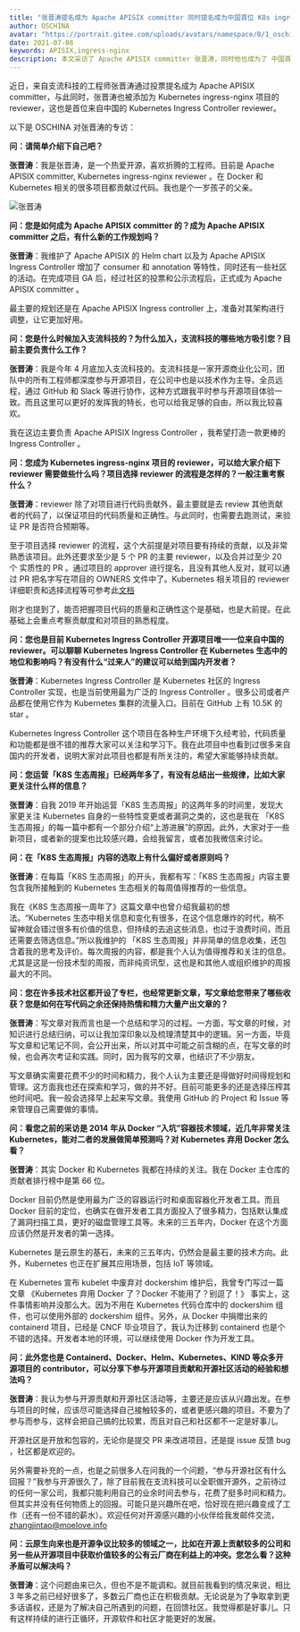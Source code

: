 ```yaml
---
title: "张晋涛提名成为 Apache APISIX committer 同时提名成为中国首位 K8s ingress-nginx reviewer"
author: OSCHINA
avatar: "https://portrait.gitee.com/uploads/avatars/namespace/0/1_oschina_1620785990.png"
date: 2021-07-08
keywords: APISIX,ingress-nginx
description: 本文采访了 Apache APISIX committer 张晋涛，同时他也成为了 中国首位 K8s ingress-nginx reviewer
---
```


近日，来自支流科技的工程师张晋涛通过投票提名成为 Apache APISIX committer，与此同时，张晋涛也被添加为 Kubernetes ingress-nginx 项目的 reviewer，这也是首位来自中国的 Kubernetes Ingress Controller reviewer。

以下是 OSCHINA 对张晋涛的专访：

**问：请简单介绍下自己吧？**

**张晋涛**：我是张晋涛，是一个热爱开源，喜欢折腾的工程师。目前是 Apache APISIX committer, Kubernetes ingress-nginx reviewer 。在 Docker 和 Kubernetes 相关的很多项目都贡献过代码。我也是个一岁孩子的父亲。

![张晋涛](https://static.apiseven.com/202108/1631245191267-54671967-3bdf-4327-9bb1-09220023bfdc.png)

**问：您是如何成为 Apache APISIX committer 的？成为 Apache APISIX committer 之后，有什么新的工作规划吗？**

**张晋涛**：我维护了 Apache APISIX 的 Helm chart 以及为 Apache APISIX Ingress Controller 增加了 consumer 和 annotation 等特性，同时还有一些社区的活动。在完成项目 GA 后，经过社区的投票和公示流程后，正式成为 Apache APISIX committer 。

最主要的规划还是在 Apache APISIX Ingress controller 上，准备对其架构进行调整，让它更加好用。

**问：您是什么时候加入支流科技的？为什么加入，支流科技的哪些地方吸引您？目前主要负责什么工作？**

**张晋涛**：我是今年 4 月底加入支流科技的。支流科技是一家开源商业化公司，团队中的所有工程师都深度参与开源项目，在公司中也是以技术作为主导。全员远程，通过 GitHub 和 Slack 等进行协作，这种方式跟我平时参与开源项目体验一致。而且这里可以更好的发挥我的特长，也可以给我足够的自由，所以我比较喜欢。

我在这边主要负责 Apache APISIX Ingress Controller ，我希望打造一款更棒的 Ingress Controller 。

**问：您成为 Kubernetes ingress-nginx 项目的 reviewer，可以给大家介绍下 reviewer 需要做些什么吗？项目选择 reviewer 的流程是怎样的？一般注重考察什么？**

**张晋涛**：reviewer 除了对项目进行代码贡献外，最主要就是去 review 其他贡献者的代码了，以保证项目的代码质量和正确性。与此同时，也需要去跑测试，来验证 PR 是否符合预期等。

至于项目选择 reviewer 的流程，这个大前提是对项目要有持续的贡献，以及非常熟悉该项目。此外还要求至少是 5 个 PR 的主要 reviewer，以及合并过至少 20 个 实质性的 PR 。通过项目的 approver 进行提名，且没有其他人反对，就可以通过 PR 把名字写在项目的 OWNERS 文件中了。Kubernetes 相关项目的 reviewer 详细职责和选择流程等可参考此[文档](https://github.com/kubernetes/community/blob/master/community-membership.md#reviewer)

刚才也提到了，能否把握项目代码的质量和正确性这个是基础，也是大前提。在此基础上会重点考察贡献度和对项目的熟悉程度。

**问：您也是目前 Kubernetes Ingress Controller 开源项目唯一一位来自中国的 reviewer。可以聊聊 Kubernetes Ingress Controller 在 Kubernetes 生态中的地位和影响吗？有没有什么“过来人”的建议可以给到国内开发者？**

**张晋涛**：Kubernetes Ingress Controller 是 Kubernetes 社区的 Ingress Controller 实现，也是当前使用最为广泛的 Ingress Controller 。很多公司或者产品都在使用它作为 Kubernetes 集群的流量入口。目前在 GitHub 上有 10.5K 的 star 。

Kubernetes Ingress Controller 这个项目在各种生产环境下久经考验，代码质量和功能都是很不错的推荐大家可以关注和学习下。我在此项目中也看到过很多来自国内的开发者，说明大家对此项目也都是有所关注的，希望大家能够持续贡献。

**问：您运营「K8S 生态周报」已经两年多了，有没有总结出一些规律，比如大家更关注什么样的信息？**

**张晋涛**：自我 2019 年开始运营「K8S 生态周报」的这两年多的时间里，发现大家更关注 Kubernetes 自身的一些特性变更或者漏洞之类的，这也是我在 「K8S 生态周报」的每一篇中都有一个部分介绍“上游进展”的原因。此外，大家对于一些新项目，或者新的提案也比较感兴趣，会给我留言，或者加我微信来讨论。

**问：在「K8S 生态周报」内容的选取上有什么偏好或者原则吗？**

**张晋涛**：在每篇「K8S 生态周报」的开头，我都有写：「K8S 生态周报」内容主要包含我所接触到的 Kubernetes 生态相关的每周值得推荐的一些信息。

我在《K8S 生态周报一周年了》这篇文章中也曾介绍我最初的想法。“Kubernetes 生态中相关信息和变化有很多，在这个信息爆炸的时代，稍不留神就会错过很多有价值的信息，但持续的去追这些消息，也过于浪费时间，而且还需要去筛选信息。”所以我维护的 「K8S 生态周报」并非简单的信息收集，还包含着我的思考及评价。每次周报的内容，都是我个人认为值得推荐和关注的信息。尤其是这是一份技术型的周报，而非纯资讯型，这也是和其他人或组织维护的周报最大的不同。

**问：您在许多技术社区都开设了专栏，也经常更新文章，写文章给您带来了哪些收获？您是如何在写代码之余还保持热情和精力大量产出文章的？**

**张晋涛**：写文章对我而言也是一个总结和学习的过程。一方面，写文章的时候，对知识进行总结归纳，可以让我加深印象以及梳理清楚其中的逻辑。另一方面，毕竟写文章和记笔记不同，会公开出来，所以对其中可能之前含糊的点，在写文章的时候，也会再次考证和实践。同时，因为我写的文章，也结识了不少朋友。

写文章确实需要花费不少的时间和精力，我个人认为主要还是得做好时间得规划和管理。这方面我也还在探索和学习，做的并不好。目前可能更多的还是选择压榨其他时间吧。我一般会选择早上起来写文章。我使用 GitHub 的 Project 和 Issue 等来管理自己需要做的事情。


**问：看您之前的采访是 2014 年从 Docker “入坑”容器技术领域，近几年非常关注 Kubernetes，能对二者的发展做简单预测吗？对 Kubernetes 弃用 Docker 怎么看？**

**张晋涛**：其实 Docker 和 Kubernetes 我都在持续的关注。我在 Docker 主仓库的贡献者排行榜中是第 66 位。

Docker 目前仍然是使用最为广泛的容器运行时和桌面容器化开发者工具。而且 Docker 目前的定位，也确实在做开发者工具方面投入了很多精力，包括默认集成了漏洞扫描工具，更好的磁盘管理工具等。未来的三五年内，Docker 在这个方面应该仍然是开发者的第一选择。

Kubernetes 是云原生的基石，未来的三五年内，仍然会是最主要的技术方向。此外，Kubernetes 也正在扩展其应用场景，包括 IoT 等领域。

在 Kubernetes 宣布 kubelet 中废弃对 dockershim 维护后，我曾专门写过一篇文章 《Kubernetes 弃用 Docker 了？Docker 不能用了？别逗了！》 事实上，这件事情影响并没那么大。因为不用在 Kubernetes 代码仓库中的 dockershim 组件，也可以使用外部的 dockershim 组件。另外，从 Docker 中捐赠出来的 containerd 项目，已经是 CNCF 毕业项目了，我认为迁移到 containerd 也是个不错的选择。开发者本地的环境，可以继续使用 Docker 作为开发工具。

**问：此外您也是 Containerd、Docker、Helm、Kubernetes、KIND 等众多开源项目的 contributor，可以分享下参与开源项目贡献和开源社区活动的经验和想法吗？**

**张晋涛**：我认为参与开源贡献和开源社区活动等，主要还是应该从兴趣出发。在参与项目的时候，应该尽可能选择自己接触较多的，或者更感兴趣的项目。不要为了参与而参与，这样会把自己搞的比较累，而且对自己和社区都不一定是好事儿。

开源社区是开放和包容的，无论你是提交 PR 来改进项目，还是提 issue 反馈 bug ，社区都是欢迎的。

另外需要补充的一点，也是之前很多人在问我的一个问题，“参与开源社区有什么回报？”我参与开源很久了，除了目前我在支流科技可以全职做开源外，之前待过的任何一家公司，我都只能利用自己的业余时间去参与，花费了挺多时间和精力。但其实并没有任何物质上的回报。可能只是兴趣所在吧，恰好现在把兴趣变成了工作（还有一份不错的薪水）。欢迎任何对开源感兴趣的小伙伴给我发邮件交流，zhangjintao@moelove.info

**问：云原生向来也是开源争议比较多的领域之一，比如在开源上贡献较多的公司和另一些从开源项目中获取价值较多的公有云厂商在利益上的冲突。您怎么看？这种矛盾可以解决吗？**

**张晋涛**：这个问题由来已久，但也不是不能调和。就目前我看到的情况来说，相比 3 年多之前已经好很多了，多数云厂商也正在积极贡献。无论说是为了争取拿到更多话语权，还是为了解决自己所遇到的问题，在回馈社区。我觉得都是好事儿。只有这样持续的进行正循环，开源软件和社区才能更好的发展。
